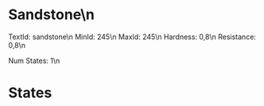 # Sandstone\n
TextId: sandstone\n
MinId: 245\n
MaxId: 245\n
Hardness: 0,8\n
Resistance: 0,8\n

Num States: 1\n
# States
```

```